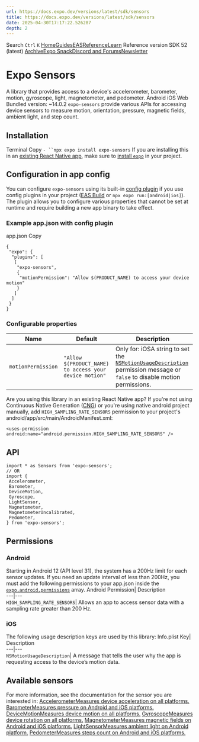 ```yaml
---
url: https://docs.expo.dev/versions/latest/sdk/sensors
title: https://docs.expo.dev/versions/latest/sdk/sensors
date: 2025-04-30T17:17:22.526287
depth: 2
---
```


Search
`Ctrl` `K`
[Home](https://docs.expo.dev/)[Guides](https://docs.expo.dev/guides/overview)[EAS](https://docs.expo.dev/eas)[Reference](https://docs.expo.dev/versions/latest)[Learn](https://docs.expo.dev/tutorial/overview)
Reference version
SDK 52 (latest)
[Archive](https://docs.expo.dev/archive)[Expo Snack](https://snack.expo.dev)[Discord and Forums](https://chat.expo.dev)[Newsletter](https://expo.dev/mailing-list/signup)
# Expo Sensors
A library that provides access to a device's accelerometer, barometer, motion, gyroscope, light, magnetometer, and pedometer.
Android
iOS
Web
Bundled version:
~14.0.2
`expo-sensors` provide various APIs for accessing device sensors to measure motion, orientation, pressure, magnetic fields, ambient light, and step count.
## Installation
Terminal
Copy
`- ``npx expo install expo-sensors`
If you are installing this in an [existing React Native app](https://docs.expo.dev/bare/overview), make sure to [install `expo`](https://docs.expo.dev/bare/installing-expo-modules) in your project.
## Configuration in app config
You can configure `expo-sensors` using its built-in [config plugin](https://docs.expo.dev/config-plugins/introduction) if you use config plugins in your project ([EAS Build](https://docs.expo.dev/build/introduction) or `npx expo run:[android|ios]`). The plugin allows you to configure various properties that cannot be set at runtime and require building a new app binary to take effect.
### Example app.json with config plugin
app.json
Copy
```
{
 "expo": {
  "plugins": [
   [
    "expo-sensors",
    {
     "motionPermission": "Allow $(PRODUCT_NAME) to access your device motion"
    }
   ]
  ]
 }
}

```

### Configurable properties
Name| Default| Description  
---|---|---  
`motionPermission`| `"Allow $(PRODUCT_NAME) to access your device motion"`| Only for: iOSA string to set the [`NSMotionUsageDescription`](https://docs.expo.dev/versions/latest/sdk/sensors/#permission-nsmotionusagedescription) permission message or `false` to disable motion permissions.  
Are you using this library in an existing React Native app?
If you're not using Continuous Native Generation ([CNG](https://docs.expo.dev/workflow/continuous-native-generation)) or you're using native android project manually, add `HIGH_SAMPLING_RATE_SENSORS` permission to your project's android/app/src/main/AndroidManifest.xml:
```
<uses-permission android:name="android.permission.HIGH_SAMPLING_RATE_SENSORS" />

```

## API
```
import * as Sensors from 'expo-sensors';
// OR
import {
 Accelerometer,
 Barometer,
 DeviceMotion,
 Gyroscope,
 LightSensor,
 Magnetometer,
 MagnetometerUncalibrated,
 Pedometer,
} from 'expo-sensors';

```

## Permissions
### Android
Starting in Android 12 (API level 31), the system has a 200Hz limit for each sensor updates.
If you need an update interval of less than 200Hz, you must add the following permissions to your app.json inside the [`expo.android.permissions`](https://docs.expo.dev/versions/latest/config/app#permissions) array.
Android Permission| Description  
---|---  
`HIGH_SAMPLING_RATE_SENSORS`| Allows an app to access sensor data with a sampling rate greater than 200 Hz.  
### iOS
The following usage description keys are used by this library:
Info.plist Key| Description  
---|---  
`NSMotionUsageDescription`| A message that tells the user why the app is requesting access to the device’s motion data.  
## Available sensors
For more information, see the documentation for the sensor you are interested in:
[AccelerometerMeasures device acceleration on all platforms.](https://docs.expo.dev/versions/latest/sdk/accelerometer) [BarometerMeasures pressure on Android and iOS platforms.](https://docs.expo.dev/versions/latest/sdk/barometer) [DeviceMotionMeasures device motion on all platforms.](https://docs.expo.dev/versions/latest/sdk/devicemotion) [GyroscopeMeasures device rotation on all platforms.](https://docs.expo.dev/versions/latest/sdk/gyroscope) [MagnetometerMeasures magnetic fields on Android and iOS platforms.](https://docs.expo.dev/versions/latest/sdk/magnetometer) [LightSensorMeasures ambient light on Android platform.](https://docs.expo.dev/versions/latest/sdk/light-sensor) [PedometerMeasures steps count on Android and iOS platforms.](https://docs.expo.dev/versions/latest/sdk/pedometer)

